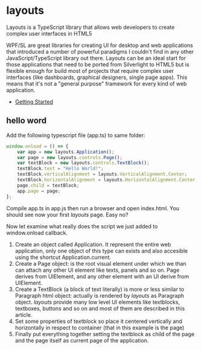 # layouts
Layouts is a TypeScript library that allows web developers to create complex user interfaces in HTML5

WPF/SL are great libraries for creating UI for desktop and web applications that introduced a number of powerful paradigms I couldn't find in any other JavaScript/TypeScript library out there.
Layouts can be an ideal start for those applications that need to be ported from Silverlight to HTML5 but is flexible enough for build most of projects that require complex user interfaces (like dashboards, graphical designers, single page apps). This means that it's not a "general purpose" framework for every kind of web application.

* [Getting Started](gettingstarted.md)

## hello word
Add the following typescript file (app.ts) to same folder:
```javascript
window.onload = () => {
    var app = new layouts.Application();
    var page = new layouts.controls.Page();
    var textBlock = new layouts.controls.TextBlock();
    textBlock.text = "Hello World!";
    textBlock.verticalAlignment = layouts.VerticalAlignment.Center;
    textBlock.horizontalAlignment = layouts.HorizontalAlignment.Center;
    page.child = textBlock;
    app.page = page;
};
```
Compile app.ts in app.js then run a browser and open index.html. You should see now your first *layouts* page. Easy no?

Now let examine what really does the script we just added to window.onload callback.
1. Create an object called Application. It represent the entire web application, only one object of this type can exists and also accesible using the shortcut Application.current.
2. Create a Page object: is the root visual element under which we than can attach any other UI element like texts, panels and so on. Page derives from UIElement, and any other element with an UI derive from UIElement. 
3. Create a TextBlock (a block of text literally) is more or less similar to Paragraph html object: actually is rendered by *layouts* as Paragraph object. *layouts* provide many low level UI elements like textblocks, textboxes, buttons and so on and most of them are described in this article.
4. Set some properties of textblock so place it centered vertically and horizontally in respect to container (that in this example is the page)
5. Finally put everything together setting the textblock as child of the page and the page itself as current page of the application.



